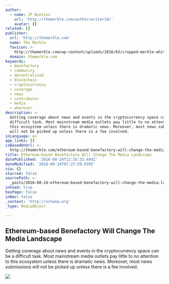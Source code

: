 ```yaml
---
author:
  - name: JP Buntinx
    url: 'http://themerkle.com/author/writer10/'
    avatar: {}
related: []
publisher:
  url: 'http://themerkle.com'
  name: The Merkle
  favicon: >-
    http://themerkle.com/wp-content/uploads/2016/03/cropped-merkle-white-1-192x192.png
  domain: themerkle.com
keywords:
  - benefactory
  - community
  - decentralised
  - blockchain
  - cryptocurrency
  - coverage
  - news
  - contributor
  - media
  - wherever
description: >-
  Getting coverage about news and events in the cryptocurrency space can be a
  difficult task. Most mainstream media outlets pay little to no attention to
  this ecosystem unless there is dramatic news. Moreover, most news submissions
  will not be picked up unless there is a fee involved.
inLanguage: en
app_links: []
isBasedOnUrl: >-
  http://themerkle.com/ethereum-based-benefactory-will-change-the-media-landscape/
title: Ethereum-based Benefactory Will Change The Media Landscape
datePublished: '2016-08-24T12:35:33.444Z'
dateModified: '2016-08-24T07:27:59.039Z'
via: {}
starred: false
sourcePath: >-
  _posts/2016-08-24-ethereum-based-benefactory-will-change-the-media-landscape.md
inFeed: true
hasPage: false
inNav: false
_context: 'http://schema.org'
_type: MediaObject

---
```

<article style=""><h1>Ethereum-based Benefactory Will Change The Media Landscape</h1><p>Getting coverage about news and events in the cryptocurrency space can be a difficult task. Most mainstream media outlets pay little to no attention to this ecosystem unless there is dramatic news. Moreover, most news submissions will not be picked up unless there is a fee involved.</p><img src="http://themerkle.com/wp-content/uploads/2016/08/Benefactory.png" /></article>